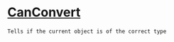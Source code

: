 # [CanConvert](./FeatureDescriptorJsonConverter-100664019.md)

`Tells if the current object is of the correct type`
